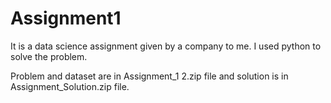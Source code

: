 # Assignment1

It is a data science assignment given by a company to me. I used python to solve the problem.

Problem and dataset are in Assignment_1 2.zip file and solution is in Assignment_Solution.zip file.

